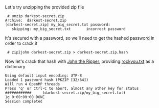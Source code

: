 Let's try unzipping the provided zip file
```
 # unzip darkest-secret.zip 
Archive:  darkest-secret.zip
[darkest-secret.zip] my_big_secret.txt password: 
   skipping: my_big_secret.txt       incorrect password
```

It's secured with a password, so we'll need to get the hashed password in order to crack it
```
 # zip2john darkest-secret.zip > darkest-secret.zip.hash
```

Now let's crack that hash with [John the Ripper](https://github.com/openwall/john), providing [rockyou.txt](https://github.com/brannondorsey/naive-hashcat/releases/download/data/rockyou.txt) as a dictionary
``` # john --wordlist=/opt/rockyou.txt darkest-secret.zip.hash 
Using default input encoding: UTF-8
Loaded 1 password hash (PKZIP [32/64])
Will run 4 OpenMP threads
Press 'q' or Ctrl-C to abort, almost any other key for status
############     (darkest-secret.zip/my_big_secret.txt)
1g 0:00:00:00 DONE
Session completed
```